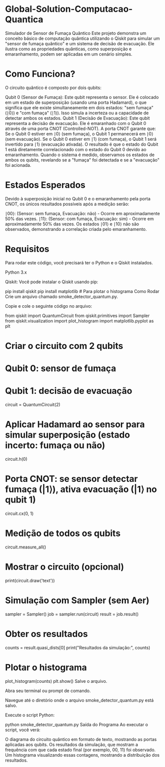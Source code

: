 # Global-Solution-Computacao-Quantica
Simulador de Sensor de Fumaça Quântico
Este projeto demonstra um conceito básico de computação quântica utilizando o Qiskit para simular um "sensor de fumaça quântico" e um sistema de decisão de evacuação. Ele ilustra como as propriedades quânticas, como superposição e emaranhamento, podem ser aplicadas em um cenário simples.

# Como Funciona?
O circuito quântico é composto por dois qubits:

Qubit 0 (Sensor de Fumaça): Este qubit representa o sensor. Ele é colocado em um estado de superposição (usando uma porta Hadamard), o que significa que ele existe simultaneamente em dois estados: "sem fumaça" (∣0⟩) e "com fumaça" (∣1⟩). Isso simula a incerteza ou a capacidade de detectar ambos os estados.
Qubit 1 (Decisão de Evacuação): Este qubit representa a decisão de evacuação. Ele é emaranhado com o Qubit 0 através de uma porta CNOT (Controlled-NOT). A porta CNOT garante que:
Se o Qubit 0 estiver em ∣0⟩ (sem fumaça), o Qubit 1 permanecerá em ∣0⟩ (sem evacuação).
Se o Qubit 0 estiver em ∣1⟩ (com fumaça), o Qubit 1 será invertido para ∣1⟩ (evacuação ativada).
O resultado é que o estado do Qubit 1 está diretamente correlacionado com o estado do Qubit 0 devido ao emaranhamento. Quando o sistema é medido, observamos os estados de ambos os qubits, revelando se a "fumaça" foi detectada e se a "evacuação" foi acionada.

# Estados Esperados
Devido à superposição inicial no Qubit 0 e o emaranhamento pela porta CNOT, os únicos resultados possíveis após a medição serão:

∣00⟩: (Sensor: sem fumaça, Evacuação: não) - Ocorre em aproximadamente 50% das vezes.
∣11⟩: (Sensor: com fumaça, Evacuação: sim) - Ocorre em aproximadamente 50% das vezes.
Os estados ∣01⟩ e ∣10⟩ não são observados, demonstrando a correlação criada pelo emaranhamento.

# Requisitos
Para rodar este código, você precisará ter o Python e o Qiskit instalados.

Python 3.x

Qiskit: Você pode instalar o Qiskit usando pip:



pip install qiskit
pip install matplotlib # Para plotar o histograma
Como Rodar
Crie um arquivo chamado smoke_detector_quantum.py.

Copie e cole o seguinte código no arquivo:



from qiskit import QuantumCircuit
from qiskit.primitives import Sampler
from qiskit.visualization import plot_histogram
import matplotlib.pyplot as plt

# Criar o circuito com 2 qubits
# Qubit 0: sensor de fumaça
# Qubit 1: decisão de evacuação
circuit = QuantumCircuit(2)

# Aplicar Hadamard ao sensor para simular superposição (estado incerto: fumaça ou não)
circuit.h(0)

# Porta CNOT: se sensor detectar fumaça (|1⟩), ativa evacuação (|1⟩ no qubit 1)
circuit.cx(0, 1)

# Medição de todos os qubits
circuit.measure_all()

# Mostrar o circuito (opcional)
print(circuit.draw('text'))

# Simulação com Sampler (sem Aer)
sampler = Sampler()
job = sampler.run(circuit)
result = job.result()

# Obter os resultados
counts = result.quasi_dists[0]
print("Resultados da simulação:", counts)

# Plotar o histograma
plot_histogram(counts)
plt.show()
Salve o arquivo.

Abra seu terminal ou prompt de comando.

Navegue até o diretório onde o arquivo smoke_detector_quantum.py está salvo.

Execute o script Python:


python smoke_detector_quantum.py
Saída do Programa
Ao executar o script, você verá:

O diagrama do circuito quântico em formato de texto, mostrando as portas aplicadas aos qubits.
Os resultados da simulação, que mostram a frequência com que cada estado final (por exemplo, 00, 11) foi observado.
Um histograma visualizando essas contagens, mostrando a distribuição dos resultados.
